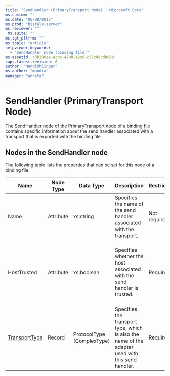 ```yaml
---
title: "SendHandler (PrimaryTransport Node) | Microsoft Docs"
ms.custom: ""
ms.date: "06/08/2017"
ms.prod: "biztalk-server"
ms.reviewer: ""
 ms.suite: ""
ms.tgt_pltfrm: ""
ms.topic: "article"
helpviewer_keywords: 
  - "SendHandler node [binding file]"
ms.assetid: c0b200ee-ecbc-4708-a2c8-c37cd6cd0060
caps.latest.revision: 6
author: "MandiOhlinger"
ms.author: "mandia"
manager: "anneta"
---
```

# SendHandler (PrimaryTransport Node)
The SendHandler node of the PrimaryTransport node of a binding file contains specific information about the send handler associated with a transport that is exported with the binding file.  
  
## Nodes in the SendHandler node  
 The following table lists the properties that can be set for this node of a binding file:  
  
|**Name**|**Node Type**|**Data Type**|**Description**|**Restrictions**|**Comments**|  
|--------------|-------------------|-------------------|---------------------|----------------------|------------------|  
|Name|Attribute|xs:string|Specifies the name of the send handler associated with the transport.|Not required|Default value: empty|  
|HostTrusted|Attribute|xs:boolean|Specifies whether the host associated with the send handler is trusted.|Required|Default value: none<br /><br /> Set to **true** if host is trusted, otherwise set to **false**.|  
|[TransportType](../core/transporttype.md)|Record|ProtocolType (ComplexType)|Specifies the transport type, which is also the name of the adapter used with this send handler.|Required|Default value: none|